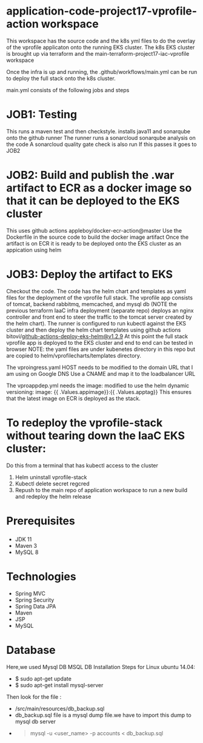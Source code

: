 # application-code-project17-vprofile-action workspace

This workspace has the source code and the k8s yml files to do the overlay of the vprofile applicaton 
onto the running EKS cluster. 
The k8s EKS cluster is brought up via terraform and the main-terraform-project17-iac-vprofile workspace

Once the infra is up and running, the .github/workflows/main.yml can be run to deploy the full stack onto the k8s cluster.

main.yml consists of the following jobs and steps

# JOB1: Testing
This runs a maven test and then checkstyle. installs java11 and sonarqube onto the github runner
The runner runs a sonarcloud sonarqube analysis on the code
A sonarcloud quality gate check is also run
If this passes it goes to JOB2

# JOB2: Build and publish the .war artifact to ECR as a docker image so that it can be deployed to the EKS cluster
This uses github actions appleboy/docker-ecr-action@master
Use the Dockerfile in the source code to build the docker image artifact
Once the artifact is on ECR it is ready to be deployed onto the EKS cluster as an appication using helm

# JOB3: Deploy the artifact to EKS
Checkout the code. The code has the helm chart and templates as yaml files for the deployment of the vprofile full stack. The vprofile app consists of tomcat, backend rabbitmq, memcached, and mysql db
(NOTE the previous terraform IaaC infra deployment (separate repo) deploys an nginx controller and front end to steer the traffic to the tomcat server created by the helm chart).
The runner is configured to run kubectl against the EKS cluster and then deploy the helm chart templates using github actions bitovi/github-actions-deploy-eks-helm@v1.2.9
At this point the full stack vprofile app is deployed to the EKS cluster and end to end can be tested in browser
NOTE: the yaml files are under kubenetes directory in this repo but are copied to helm/vprofilecharts/templates directory.  

The vproingress.yaml HOST needs to be modified to the domain URL that I am using on Google DNS
Use a CNAME and map it to the loadbalancer URL

The vproappdep.yml needs the image: modified to use the helm dynamic versioning: image: {{ .Values.appimage}}:{{ .Values.apptag}}
This ensures that the latest image on ECR is deployed as the stack.


# To redeploy the vprofile-stack without tearing down the IaaC EKS cluster:
Do this from a terminal that has kubectl access to the cluster
1.	Helm uninstall vprofile-stack
2.	Kubectl delete secret regcred
3.	Repush to the main repo of application workspace to run a new build and redeploy the helm release








# Prerequisites
#####
- JDK 11
- Maven 3
- MySQL 8 

# Technologies 
- Spring MVC
- Spring Security
- Spring Data JPA
- Maven
- JSP
- MySQL
# Database
Here,we used Mysql DB 
MSQL DB Installation Steps for Linux ubuntu 14.04:
- $ sudo apt-get update
- $ sudo apt-get install mysql-server

Then look for the file :
- /src/main/resources/db_backup.sql
- db_backup.sql file is a mysql dump file.we have to import this dump to mysql db server
- > mysql -u <user_name> -p accounts < db_backup.sql
